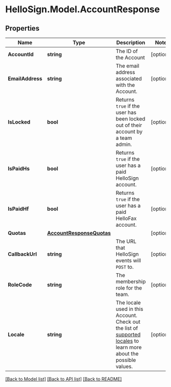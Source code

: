 # HelloSign.Model.AccountResponse

## Properties

Name | Type | Description | Notes
------------ | ------------- | ------------- | -------------
**AccountId** | **string** |  The ID of the Account  | [optional] 
**EmailAddress** | **string** |  The email address associated with the Account.  | [optional] 
**IsLocked** | **bool** |  Returns `true` if the user has been locked out of their account by a team admin.  | [optional] 
**IsPaidHs** | **bool** |  Returns `true` if the user has a paid HelloSign account.  | [optional] 
**IsPaidHf** | **bool** |  Returns `true` if the user has a paid HelloFax account.  | [optional] 
**Quotas** | [**AccountResponseQuotas**](AccountResponseQuotas.md) |    | [optional] 
**CallbackUrl** | **string** |  The URL that HelloSign events will `POST` to.  | [optional] 
**RoleCode** | **string** |  The membership role for the team.  | [optional] 
**Locale** | **string** |  The locale used in this Account. Check out the list of [supported locales](/api/reference/constants/#supported-locales) to learn more about the possible values.  | [optional] 

[[Back to Model list]](../README.md#documentation-for-models) [[Back to API list]](../README.md#documentation-for-api-endpoints) [[Back to README]](../README.md)

